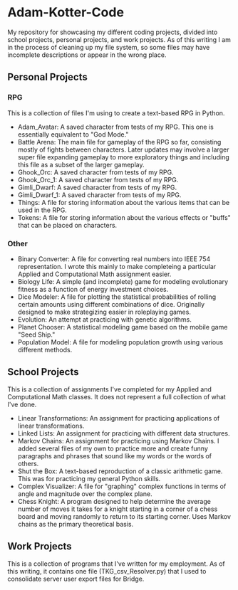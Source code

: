 # Adam-Kotter-Code
My repository for showcasing my different coding projects, divided into school projects, personal projects, and work projects. As of this writing I am in the process of cleaning up my file system, so some files may have incomplete descriptions or appear in the wrong place.

## Personal Projects

### RPG
This is a collection of files I'm using to create a text-based RPG in Python.

- Adam_Avatar: A saved character from tests of my RPG. This one is essentially equivalent to "God Mode."
- Battle Arena: The main file for gameplay of the RPG so far, consisting mostly of fights between characters. Later updates may involve a larger super file expanding gameplay to more exploratory things and including this file as a subset of the larger gameplay.
- Ghook_Orc: A saved character from tests of my RPG.
- Ghook_Orc_1: A saved character from tests of my RPG.
- Gimli_Dwarf: A saved character from tests of my RPG.
- Gimli_Dwarf_1: A saved character from tests of my RPG.
- Things: A file for storing information about the various items that can be used in the RPG.
- Tokens: A file for storing information about the various effects or "buffs" that can be placed on characters.

### Other
- Binary Converter: A file for converting real numbers into IEEE 754 representation. I wrote this mainly to make completeing a particular Applied and Computational Math assignment easier.
- Biology Life: A simple (and incomplete) game for modeling evolutionary fitness as a function of energy investment choices.
- Dice Modeler: A file for plotting the statistical probabilities of rolling certain amounts using different combinations of dice. Originally designed to make strategizing easier in roleplaying games.
- Evolution: An attempt at practicing with genetic algorithms.
- Planet Chooser: A statistical modeling game based on the mobile game "Seed Ship."
- Population Model: A file for modeling population growth using various different methods.




## School Projects
This is a collection of assignments I've completed for my Applied and Computational Math classes. It does not represent a full collection of what I've done.
- Linear Transformations: An assignment for practicing applications of linear transformations.
- Linked Lists: An assignment for practicing with different data structures.
- Markov Chains: An assignment for practicing using Markov Chains. I added several files of my own to practice more and create funny paragraphs and phrases that sound like my words or the words of others.
- Shut the Box: A text-based reproduction of a classic arithmetic game. This was for practicing my general Python skills.
- Complex Visualizer: A file for "graphing" complex functions in terms of angle and magnitude over the complex plane.
- Chess Knight: A program designed to help determine the average number of moves it takes for a knight starting in a corner of a chess board and moving randomly to return to its starting corner. Uses Markov chains as the primary theoretical basis.

## Work Projects
This is a collection of programs that I've written for my employment. As of this writing, it contains one file (TKG_csv_Resolver.py) that I used to consolidate server user export files for Bridge.